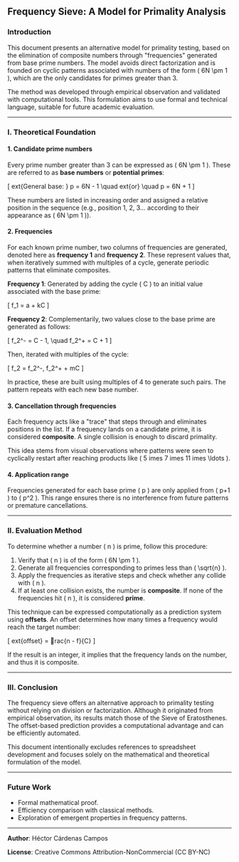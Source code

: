 ## Frequency Sieve: A Model for Primality Analysis

### Introduction

This document presents an alternative model for primality testing, based on the elimination of composite numbers through "frequencies" generated from base prime numbers. The model avoids direct factorization and is founded on cyclic patterns associated with numbers of the form \( 6N \pm 1 \), which are the only candidates for primes greater than 3.

The method was developed through empirical observation and validated with computational tools. This formulation aims to use formal and technical language, suitable for future academic evaluation.

---

### I. Theoretical Foundation

#### 1. Candidate prime numbers

Every prime number greater than 3 can be expressed as \( 6N \pm 1 \). These are referred to as **base numbers** or **potential primes**:

\[ 	ext{General base: } p = 6N - 1 \quad 	ext{or} \quad p = 6N + 1 \]

These numbers are listed in increasing order and assigned a relative position in the sequence (e.g., position 1, 2, 3... according to their appearance as \( 6N \pm 1 \)).

#### 2. Frequencies

For each known prime number, two columns of frequencies are generated, denoted here as **frequency 1** and **frequency 2**. These represent values that, when iteratively summed with multiples of a cycle, generate periodic patterns that eliminate composites.

**Frequency 1**:
Generated by adding the cycle \( C \) to an initial value associated with the base prime:

\[ f_1 = a + kC \]

**Frequency 2**:
Complementarily, two values close to the base prime are generated as follows:

\[ f_2^- = C - 1, \quad f_2^+ = C + 1 \]

Then, iterated with multiples of the cycle:

\[ f_2 = f_2^-, f_2^+ + mC \]

In practice, these are built using multiples of 4 to generate such pairs. The pattern repeats with each new base number.

#### 3. Cancellation through frequencies

Each frequency acts like a "trace" that steps through and eliminates positions in the list. If a frequency lands on a candidate prime, it is considered **composite**. A single collision is enough to discard primality.

This idea stems from visual observations where patterns were seen to cyclically restart after reaching products like \( 5 	imes 7 	imes 11 	imes \ldots \).

#### 4. Application range

Frequencies generated for each base prime \( p \) are only applied from \( p+1 \) to \( p^2 \). This range ensures there is no interference from future patterns or premature cancellations.

---

### II. Evaluation Method

To determine whether a number \( n \) is prime, follow this procedure:

1. Verify that \( n \) is of the form \( 6N \pm 1 \).
2. Generate all frequencies corresponding to primes less than \( \sqrt{n} \).
3. Apply the frequencies as iterative steps and check whether any collide with \( n \).
4. If at least one collision exists, the number is **composite**. If none of the frequencies hit \( n \), it is considered **prime**.

This technique can be expressed computationally as a prediction system using **offsets**. An offset determines how many times a frequency would reach the target number:

\[ 	ext{offset} = rac{n - f}{C} \]

If the result is an integer, it implies that the frequency lands on the number, and thus it is composite.

---

### III. Conclusion

The frequency sieve offers an alternative approach to primality testing without relying on division or factorization. Although it originated from empirical observation, its results match those of the Sieve of Eratosthenes. The offset-based prediction provides a computational advantage and can be efficiently automated.

This document intentionally excludes references to spreadsheet development and focuses solely on the mathematical and theoretical formulation of the model.

---

### Future Work

- Formal mathematical proof.
- Efficiency comparison with classical methods.
- Exploration of emergent properties in frequency patterns.

---

**Author**: Héctor Cárdenas Campos

**License**: Creative Commons Attribution-NonCommercial (CC BY-NC)
